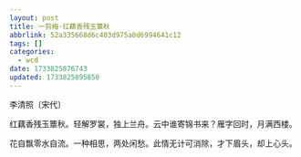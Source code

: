 ```yaml
---
layout: post
title: 一剪梅·红藕香残玉簟秋
abbrlink: 52a335668d6c403d975a0d6994641c12
tags: []
categories:
  - wcd
date: 1733825876743
updated: 1733825895850
---
```


李清照〔宋代〕

红藕香残玉簟秋。轻解罗裳，独上兰舟。云中谁寄锦书来？雁字回时，月满西楼。

花自飘零水自流。一种相思，两处闲愁。此情无计可消除，才下眉头，却上心头。
